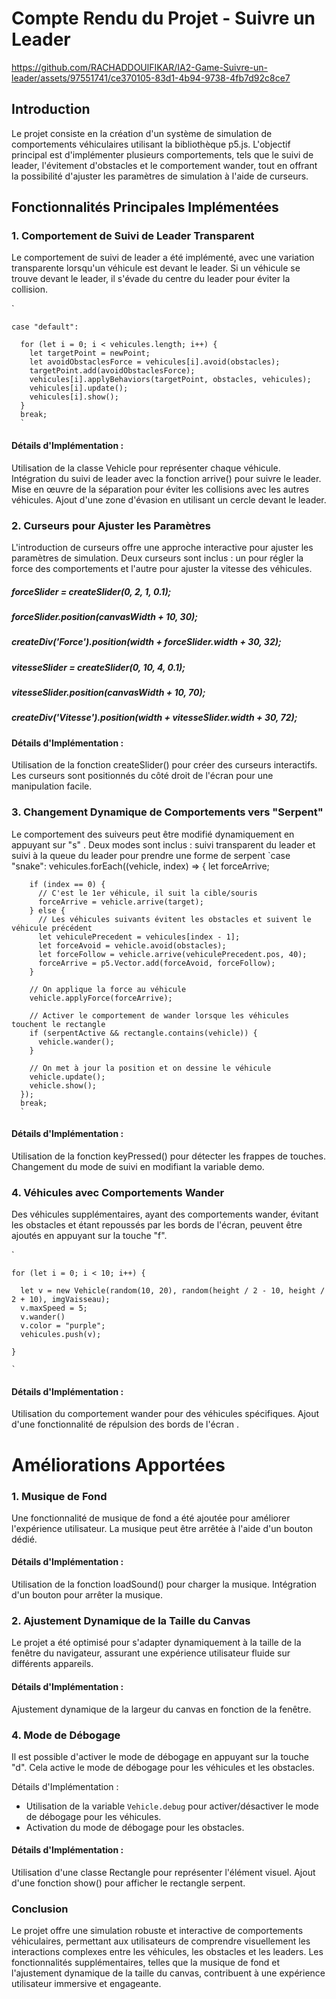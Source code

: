 # Compte Rendu du Projet - Suivre un  Leader



https://github.com/RACHADDOUlFIKAR/IA2-Game-Suivre-un-leader/assets/97551741/ce370105-83d1-4b94-9738-4fb7d92c8ce7






## Introduction
Le projet consiste en la création d'un système de simulation de comportements véhiculaires utilisant la bibliothèque p5.js. L'objectif principal est d'implémenter plusieurs comportements, tels que le suivi de leader, l'évitement d'obstacles et le comportement wander, tout en offrant la possibilité d'ajuster les paramètres de simulation à l'aide de curseurs.

## Fonctionnalités Principales Implémentées
### 1. Comportement de Suivi de Leader Transparent
Le comportement de suivi de leader a été implémenté, avec une variation transparente lorsqu'un véhicule est devant le leader. Si un véhicule se trouve devant le leader, il s'évade du centre du leader pour éviter la collision.


  `
  
    case "default":
    
      for (let i = 0; i < vehicules.length; i++) {
        let targetPoint = newPoint;
        let avoidObstaclesForce = vehicules[i].avoid(obstacles);
        targetPoint.add(avoidObstaclesForce);
        vehicules[i].applyBehaviors(targetPoint, obstacles, vehicules);
        vehicules[i].update();
        vehicules[i].show();
      }
      break;
      `
    

#### Détails d'Implémentation :

Utilisation de la classe Vehicle pour représenter chaque véhicule.
Intégration du suivi de leader avec la fonction arrive() pour suivre le leader.
Mise en œuvre de la séparation pour éviter les collisions avec les autres véhicules.
Ajout d'une zone d'évasion en utilisant un cercle devant le leader.
### 2. Curseurs pour Ajuster les Paramètres
L'introduction de curseurs offre une approche interactive pour ajuster les paramètres de simulation. Deux curseurs sont inclus : un pour régler la force des comportements et l'autre pour ajuster la vitesse des véhicules.



  ##### forceSlider = createSlider(0, 2, 1, 0.1);</br>
  ##### forceSlider.position(canvasWidth + 10, 30);</br>
  ##### createDiv('Force').position(width + forceSlider.width + 30, 32);</br>
  ##### vitesseSlider = createSlider(0, 10, 4, 0.1);</br>
  ##### vitesseSlider.position(canvasWidth + 10, 70);</br>
  ##### createDiv('Vitesse').position(width + vitesseSlider.width + 30, 72);</br>
  
  


#### Détails d'Implémentation :

Utilisation de la fonction createSlider() pour créer des curseurs interactifs.
Les curseurs sont positionnés du côté droit de l'écran pour une manipulation facile.
### 3. Changement Dynamique de Comportements vers "Serpent"
Le comportement des suiveurs peut être modifié dynamiquement en appuyant sur "s" . Deux modes sont inclus : suivi transparent du leader et suivi à la queue du leader pour prendre une forme de serpent
`case "snake":
      vehicules.forEach((vehicle, index) => {
        let forceArrive;

        if (index == 0) {
          // C'est le 1er véhicule, il suit la cible/souris
          forceArrive = vehicle.arrive(target);
        } else {
          // Les véhicules suivants évitent les obstacles et suivent le véhicule précédent
          let vehiculePrecedent = vehicules[index - 1];
          let forceAvoid = vehicle.avoid(obstacles);
          let forceFollow = vehicle.arrive(vehiculePrecedent.pos, 40);
          forceArrive = p5.Vector.add(forceAvoid, forceFollow);
        }

        // On applique la force au véhicule
        vehicle.applyForce(forceArrive);

        // Activer le comportement de wander lorsque les véhicules touchent le rectangle
        if (serpentActive && rectangle.contains(vehicle)) {
          vehicle.wander();
        }

        // On met à jour la position et on dessine le véhicule
        vehicle.update();
        vehicle.show();
      });
      break;
      `
      
    
     

#### Détails d'Implémentation :

Utilisation de la fonction keyPressed() pour détecter les frappes de touches.
Changement du mode de suivi en modifiant la variable demo.
### 4. Véhicules avec Comportements Wander
Des véhicules supplémentaires, ayant des comportements wander, évitant les obstacles et étant repoussés par les bords de l'écran, peuvent être ajoutés en appuyant sur la touche "f".

`  



    for (let i = 0; i < 10; i++) {
    
      let v = new Vehicle(random(10, 20), random(height / 2 - 10, height / 2 + 10), imgVaisseau);
      v.maxSpeed = 5;
      v.wander()
      v.color = "purple";
      vehicules.push(v);
      
    }
  
    `

#### Détails d'Implémentation :

Utilisation du comportement wander pour des véhicules spécifiques.
Ajout d'une fonctionnalité de répulsion des bords de l'écran .
# Améliorations Apportées
### 1. Musique de Fond
Une fonctionnalité de musique de fond a été ajoutée pour améliorer l'expérience utilisateur. La musique peut être arrêtée à l'aide d'un bouton dédié.

#### Détails d'Implémentation :

Utilisation de la fonction loadSound() pour charger la musique.
Intégration d'un bouton pour arrêter la musique.

### 2. Ajustement Dynamique de la Taille du Canvas
Le projet a été optimisé pour s'adapter dynamiquement à la taille de la fenêtre du navigateur, assurant une expérience utilisateur fluide sur différents appareils.

#### Détails d'Implémentation :

Ajustement dynamique de la largeur du canvas en fonction de la fenêtre.
### 4. Mode de Débogage
Il est possible d'activer le mode de débogage en appuyant sur la touche "d". Cela active le mode de débogage pour les véhicules et les obstacles.

Détails d'Implémentation :

- Utilisation de la variable `Vehicle.debug` pour activer/désactiver le mode de débogage pour les véhicules.
- Activation du mode de débogage pour les obstacles.

#### Détails d'Implémentation :

Utilisation d'une classe Rectangle pour représenter l'élément visuel.
Ajout d'une fonction show() pour afficher le rectangle serpent.
### Conclusion
Le projet offre une simulation robuste et interactive de comportements véhiculaires, permettant aux utilisateurs de comprendre visuellement les interactions complexes entre les véhicules, les obstacles et les leaders. Les fonctionnalités supplémentaires, telles que la musique de fond et l'ajustement dynamique de la taille du canvas, contribuent à une expérience utilisateur immersive et engageante.

